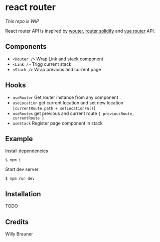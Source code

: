 # react router

*This repo is WIP*

React router API is inspired by [wouter](https://github.com/molefrog/wouter), 
[router solidify](https://github.com/solid-js/solidify/blob/master/navigation/Router.ts) and 
[vue router](https://router.vuejs.org/) API.


## Components

- `<Router />` Wrap Link and stack component
- `<Link />` Trigg current stack
- `<Stack />` Wrap previous and current page

## Hooks

- `useRouter` Get router instance from any component
- `useLocation` get current location and set new location `[currentRoute.path + setLocationFn()]`
- `useRoutes` get previous and current route `{ previousRoute, currentRoute }`
- `useStack` Register page component in stack

## Example

Install dependencies

```shell
$ npm i
```

Start dev server

```shell
$ npm run dev
```

## Installation

TODO

## Credits

Willy Brauner